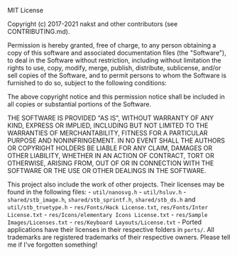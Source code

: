 MIT License

Copyright (c) 2017-2021 nakst and other contributors (see CONTRIBUTING.md).

Permission is hereby granted, free of charge, to any person obtaining a copy
of this software and associated documentation files (the "Software"), to deal
in the Software without restriction, including without limitation the rights
to use, copy, modify, merge, publish, distribute, sublicense, and/or sell
copies of the Software, and to permit persons to whom the Software is
furnished to do so, subject to the following conditions:

The above copyright notice and this permission notice shall be included in all
copies or substantial portions of the Software.

THE SOFTWARE IS PROVIDED "AS IS", WITHOUT WARRANTY OF ANY KIND, EXPRESS OR
IMPLIED, INCLUDING BUT NOT LIMITED TO THE WARRANTIES OF MERCHANTABILITY,
FITNESS FOR A PARTICULAR PURPOSE AND NONINFRINGEMENT. IN NO EVENT SHALL THE
AUTHORS OR COPYRIGHT HOLDERS BE LIABLE FOR ANY CLAIM, DAMAGES OR OTHER
LIABILITY, WHETHER IN AN ACTION OF CONTRACT, TORT OR OTHERWISE, ARISING FROM,
OUT OF OR IN CONNECTION WITH THE SOFTWARE OR THE USE OR OTHER DEALINGS IN THE
SOFTWARE.

This project also include the work of other projects.
Their licenses may be found in the following files:
	- `util/nanosvg.h`
	- `util/hsluv.h`
	- `shared/stb_image.h`, `shared/stb_sprintf.h`, `shared/stb_ds.h` and `util/stb_truetype.h`
	- `res/Fonts/Hack License.txt`, `res/Fonts/Inter License.txt`
	- `res/Icons/elementary Icons License.txt`
	- `res/Sample Images/Licenses.txt`
	- `res/Keyboard Layouts/License.txt`
	- Ported applications have their licenses in their respective folders in `ports/`.
All trademarks are registered trademarks of their respective owners.
Please tell me if I've forgotten something!

